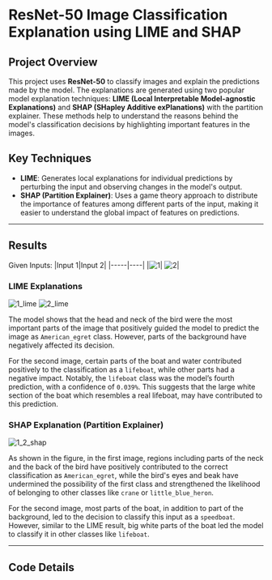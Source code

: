 # ResNet-50 Image Classification Explanation using LIME and SHAP

## Project Overview
This project uses **ResNet-50** to classify images and explain the predictions made by the model. The explanations are generated using two popular model explanation techniques: **LIME (Local Interpretable Model-agnostic Explanations)** and **SHAP (SHapley Additive exPlanations)** with the partition explainer. These methods help to understand the reasons behind the model's classification decisions by highlighting important features in the images.

## Key Techniques
- **LIME**: Generates local explanations for individual predictions by perturbing the input and observing changes in the model's output.
- **SHAP (Partition Explainer)**: Uses a game theory approach to distribute the importance of features among different parts of the input, making it easier to understand the global impact of features on predictions.

---

## Results
Given Inputs:
|Input 1|Input 2|
|-----|----|
|![1](https://github.com/user-attachments/assets/6f4e88c9-8e32-486e-a367-fdfcee816530)| ![2](https://github.com/user-attachments/assets/7e5a9287-915c-45cc-a736-aced5f420ba3)|

### LIME Explanations
![1_lime](https://github.com/user-attachments/assets/a25362a4-bb34-43fd-8697-14adab57b79f)
![2_lime](https://github.com/user-attachments/assets/45660d0d-6152-4976-8d8e-ebbca5a46c35)


The model shows that the head and neck of the bird were the most important parts of the image that positively guided the model to predict the image as `American_egret` class. However, parts of the background have negatively affected its decision.

For the second image, certain parts of the boat and water contributed positively to the classification as a `lifeboat`, while other parts had a negative impact. Notably, the `lifeboat` class was the model’s fourth prediction, with a confidence of `0.039%`. This suggests that the large white section of the boat which resembles a real lifeboat, may have contributed to this prediction.

### SHAP Explanation (Partition Explainer)
![1_2_shap](https://github.com/user-attachments/assets/eb19ab5b-81f6-4615-9c31-6aaca475c03b)

As shown in the figure, in the first image, regions including parts of the neck and the back of the bird have positively contributed to the correct classification as `American_egret`, while the bird's eyes and beak have undermined the possibility of the first class and strengthened the likelihood of belonging to other classes like `crane` or `little_blue_heron`.

For the second image, most parts of the boat, in addition to part of the background, led to the decision to classify this input as a `speedboat`. However, similar to the LIME result, big white parts of the boat led the model to classify it in other classes like `lifeboat`.

---

## Code Details

